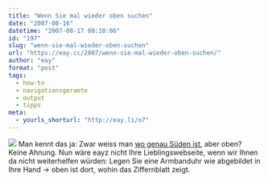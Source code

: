 ```yaml
---
title: "Wenn Sie mal wieder oben suchen"
date: "2007-08-16"
datetime: "2007-08-17 00:10:06"
id: "197"
slug: "wenn-sie-mal-wieder-oben-suchen"
url: "https://eay.cc/2007/wenn-sie-mal-wieder-oben-suchen/"
author: "eay"
format: "post"
tags:
  - how-to
  - navigationsgeraete
  - output
  - tipps
meta:
  - yourls_shorturl: "http://eay.li/o7"
---
```


![](/uploads/2007/oben.gif) Man kennt das ja: Zwar weiss man [wo genau Süden ist](//eay.cc/2007/wenn-sie-mal-wieder-sueden-suchen/), aber oben? Keine Ahnung. Nun wäre eayz nicht Ihre Lieblingswebseite, wenn wir Ihnen da nicht weiterhelfen würden: Legen Sie eine Armbanduhr wie abgebildet in Ihre Hand → oben ist dort, wohin das Ziffernblatt zeigt.
